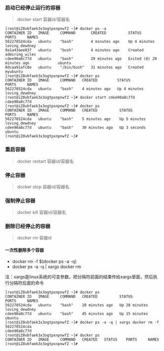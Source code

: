 ### 启动已经停止运行的容器

> docker start 容器id/容器名

```shell
[root@iZ8vbfaek3x3ogtpxnpnwfZ ~]# docker ps -a
CONTAINER ID   IMAGE     COMMAND       CREATED          STATUS                      PORTS     NAMES
562278524cda   ubuntu    "bash"        4 minutes ago    Up 4 minutes                          loving_dewdney
9a1a43aee837   ubuntu    "bush"        4 minutes ago    Created                               admiring_wiles
cdee90a8c77d   ubuntu    "bash"        29 minutes ago   Exited (0) 29 minutes ago             ubuntu
0dcaa91afc0e   ubuntu    "/bin/bush"   31 minutes ago   Created                               myubuntu
[root@iZ8vbfaek3x3ogtpxnpnwfZ ~]# docker ps
CONTAINER ID   IMAGE     COMMAND   CREATED         STATUS         PORTS     NAMES
562278524cda   ubuntu    "bash"    4 minutes ago   Up 4 minutes             loving_dewdney
[root@iZ8vbfaek3x3ogtpxnpnwfZ ~]# docker start cdee90a8c77d
cdee90a8c77d
[root@iZ8vbfaek3x3ogtpxnpnwfZ ~]# docker ps
CONTAINER ID   IMAGE     COMMAND   CREATED          STATUS         PORTS     NAMES
562278524cda   ubuntu    "bash"    5 minutes ago    Up 5 minutes             loving_dewdney
cdee90a8c77d   ubuntu    "bash"    30 minutes ago   Up 3 seconds             ubuntu
[root@iZ8vbfaek3x3ogtpxnpnwfZ ~]#
```

### 重启容器
> docker restart 容器id/容器名


### 停止容器
> docker stop 容器id/容器名


### 强制停止容器
> docker kill 容器id/容器名


### 删除已经停止的容器
> docker rm 容器id

#### 一次性删除多个容器

- docker rm -f $(docker ps -a -q)
- docker ps -a -q | xargs docker rm

注：xargs是linux系统的可变参数，把分隔符前面的结果传给xargs里面，然后执行分隔符后面的命令
```shell
[root@iZ8vbfaek3x3ogtpxnpnwfZ ~]# docker ps
CONTAINER ID   IMAGE     COMMAND   CREATED          STATUS          PORTS     NAMES
562278524cda   ubuntu    "bash"    20 minutes ago   Up 20 minutes             loving_dewdney
cdee90a8c77d   ubuntu    "bash"    45 minutes ago   Up 15 minutes             ubuntu
[root@iZ8vbfaek3x3ogtpxnpnwfZ ~]# docker ps -a -q | xargs docker rm -f
562278524cda
cdee90a8c77d
[root@iZ8vbfaek3x3ogtpxnpnwfZ ~]# docker ps
CONTAINER ID   IMAGE     COMMAND   CREATED   STATUS    PORTS     NAMES
[root@iZ8vbfaek3x3ogtpxnpnwfZ ~]#

```
